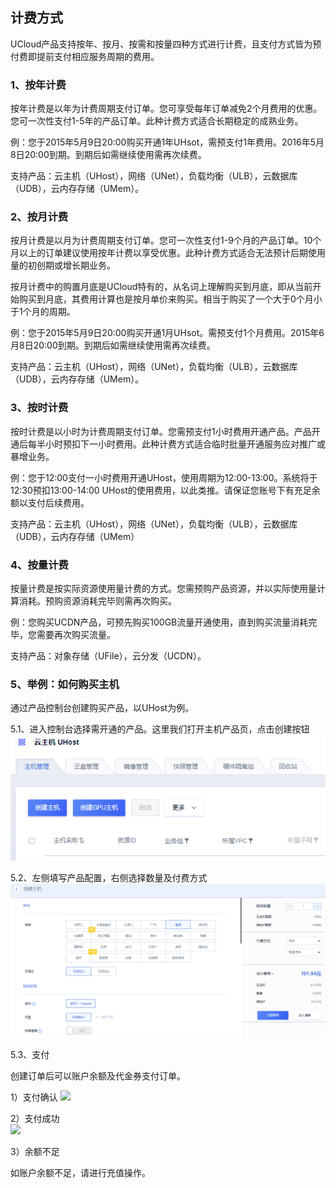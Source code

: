 ## 计费方式

UCloud产品支持按年、按月、按需和按量四种方式进行计费，且支付方式皆为预付费即提前支付相应服务周期的费用。

### 1、按年计费

按年计费是以年为计费周期支付订单。您可享受每年订单减免2个月费用的优惠。您可一次性支付1-5年的产品订单。此种计费方式适合长期稳定的成熟业务。

例：您于2015年5月9日20:00购买开通1年UHsot，需预支付1年费用。2016年5月8日20:00到期。到期后如需继续使用需再次续费。

支持产品：云主机（UHost），网络（UNet），负载均衡（ULB），云数据库（UDB），云内存存储（UMem）。

### 2、按月计费

按月计费是以月为计费周期支付订单。您可一次性支付1-9个月的产品订单。10个月以上的订单建议使用按年计费以享受优惠。此种计费方式适合无法预计后期使用量的初创期或增长期业务。

按月计费中的购置月底是UCloud特有的，从名词上理解购买到月底，即从当前开始购买到月底，其费用计算也是按月单价来购买。相当于购买了一个大于0个月小于1个月的周期。

例：您于2015年5月9日20:00购买开通1月UHsot。需预支付1个月费用。2015年6月8日20:00到期。到期后如需继续使用需再次续费。

支持产品：云主机（UHost），网络（UNet），负载均衡（ULB），云数据库（UDB），云内存存储（UMem）。

### 3、按时计费

按时计费是以小时为计费周期支付订单。您需预支付1小时费用开通产品。产品开通后每半小时预扣下一小时费用。此种计费方式适合临时批量开通服务应对推广或暴增业务。

例：您于12:00支付一小时费用开通UHost，使用周期为12:00-13:00。系统将于12:30预扣13:00-14:00
UHost的使用费用，以此类推。请保证您账号下有充足余额以支付后续费用。

支持产品：云主机（UHost），网络（UNet），负载均衡（ULB），云数据库（UDB），云内存存储（UMem）

### 4、按量计费

按量计费是按实际资源使用量计费的方式。您需预购产品资源，并以实际使用量计算消耗。预购资源消耗完毕则需再次购买。

例：您购买UCDN产品，可预先购买100GB流量开通使用，直到购买流量消耗完毕，您需要再次购买流量。

支持产品：对象存储（UFile），云分发（UCDN）。

### 5、举例：如何购买主机

通过产品控制台创建购买产品，以UHost为例。

5.1、进入控制台选择需开通的产品。这里我们打开主机产品页，点击创建按钮  
![](/images/20190121104709.png)

5.2、左侧填写产品配置，右侧选择数量及付费方式  
![](/images/20190121105355.png)

5.3、支付

创建订单后可以账户余额及代金券支付订单。

1）支付确认 
![](/charge/charge/20190121105848.png)

2）支付成功  
![](/images/charge/charge_5.jpg)

3）余额不足

如账户余额不足，请进行充值操作。
